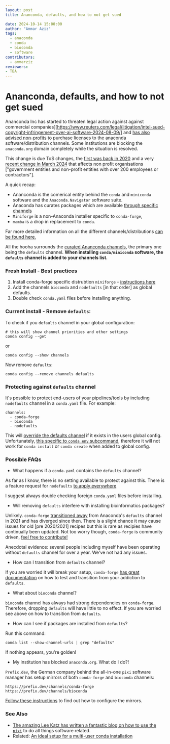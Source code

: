 ```yaml
---
layout: post
title: Ananconda, defaults, and how to not get sued

date: 2024-10-14 15:00:00
author: "Ammar Aziz"
tags:
  - anaconda
  - conda
  - bioconda
  - software
contributors:
  - ammarziz
reviewers:
- TBA
---
```


# Ananconda, defaults, and how to not get sued

Ananconda Inc has started to threaten legal action against against commercial companies][https://www.reuters.com/legal/litigation/intel-sued-copyright-infringement-over-ai-software-2024-08-09/] and [has also advised non-profits](https://www.theregister.com/2024/08/08/anaconda_puts_the_squeeze_on/) to purchase licenses to the anaconda software/distribution channels. Some institutions are blocking the `anaconda.org` domain completely while the situation is resolved.

This change is due ToS changes, the [first was back in 2020](https://www.anaconda.com/blog/sustaining-our-stewardship-of-the-open-source-data-science-community) and a very [recent change in March 2024](https://legal.anaconda.com/policies/en/?name=terms-of-service#anaconda-terms-of-service) that affects non profit organisations ["government entities and non-profit entities with over 200 employees or contractors"].

A quick recap:

- Ananconda is the comerical entity behind the `conda` and `miniconda` software and the `Anaconda.Navigator` software suite.
- Anaconda has curates packages which are available [through specific channels](https://repo.anaconda.com/pkgs/)  
- `Miniforge` is a non-Anaconda installer specific to `conda-forge`, 
- `mamba` is a drop in replacement to `conda`.

Far more detailed information on all the different channels/distributions [can be found here.](https://bioconda.github.io/faqs.html#what-s-the-difference-between-anaconda-conda-miniconda-mamba-mambaforge-micromamba)

All the hooha surrounds the [curated Ananconda channels](https://docs.anaconda.com/working-with-conda/reference/default-repositories/), the primary one being the `defaults` channel. **When installing `conda/miniconda` software, the `defaults` channel is added to your channels list.**

### Fresh Install - Best practices

1. Install conda-forge specific distrubtion `miniforge` - [instructions here](https://github.com/conda-forge/miniforge)
2. Add the channels `bioconda` and `nodefaults` [in that order] as global defaults.
3. Double check `conda.yaml` files before installing anything.

### Current install - Remove `defaults`:

To check if you `defaults` channel in your global configuration:

```
# this will show channel priorities and other settings
conda config --get
```
or
```
conda config --show channels
```

Now remove `defaults`:

```
conda config --remove channels defaults
```

### Protecting against `defaults` channel

It's possible to protect end-users of your pipelines/tools by including `nodefaults` channel in a `conda.yaml` file. For example:

```
channels:
  - conda-forge
  - bioconda
  - nodefaults
```

This will [override the defaults channel](https://docs.conda.io/projects/conda/en/4.6.1/user-guide/tasks/manage-environments.html#creating-an-environment-file-manually) if it exists in the users global config. Unfortunately, [this specific to `conda env` subcommand](https://stackoverflow.com/a/67708768), therefore it will not work for `conda install` or `conda create` when added to global config.


### Possible FAQs

- What happens if a `conda.yaml` contains the `defaults` channel?

As far as I know, there is no setting available to protect against this. There is a feature request for `nodefaults` [to apply everywhere](https://github.com/conda/conda/issues/12010)


I suggest always double checking foreign `conda.yaml` files before installing.

- Will removing `defaults` interfere with installing bioinformatics packages?

Unlikely. `conda-forge` [transitioned away](https://conda-forge.org/news/2021/09/30/defaults-channel-is-now-dropped-when-building-conda-forge-packages/) from Anaconda's `defaults` channel in 2021 and has diverged since then. There is a slight chance it may cause issues for old [pre 2020/2021] recipes but this is rare as recipies have continually been updated. Not too worry though, `conda-forge` is community driven, [feel free to contribute!](https://conda-forge.org/docs/user/contributing/)

Anecdotal evidence: several people including myself have been operating without `defaults` channel for over a year. We've not had any issues. 

- How can I transition from `defaults` channel?

If you are worried it will break your setup, `conda-forge` [has great documentation](https://conda-forge.org/docs/user/transitioning_from_defaults/) on how to test and transition from your addiction to `defaults`.

- What about `bioconda` channel?

`bioconda` channel has always had strong dependencies on `conda-forge`. Therefore, dropping `defaults` will have little to no effect. If you are worried see above on how to transition from `defaults`.

- How can I see if packages are installed from `defaults`? 

Run this command:

```
conda list --show-channel-urls | grep "defaults"
```

If nothing appears, you're golden!

- My institution has blocked `anaconda.org`. What do I do?!

`Prefix.dev`, the German company behind the all-in-one `pixi` software manager has setup mirrors of both `conda-forge` and `bioconda` channels:

```
https://prefix.dev/channels/conda-forge
https://prefix.dev/channels/bioconda
```
[Follow these instructions](https://docs.conda.io/projects/conda/en/latest/user-guide/configuration/mirroring.html
) to find out how to configure the mirrors. 


### See Also

- [The amazing Lee Katz has written a fantastic blog on how to use the `pixi`](https://ubinfie.github.io/2024/10/03/pixi-basics.html) to do all things software related.
- Related: [An ideal setup for a multi-user conda installation](https://ubinfie.github.io/2024/04/02/shared-conda-tutorial.html)





